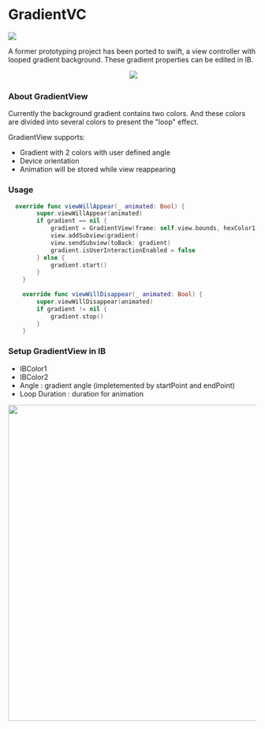 # GradientVC
![](https://travis-ci.org/shion0111/GradientVC.svg?branch=master)

A former prototyping project has been ported to swift, a view controller with looped gradient background. These gradient properties can be edited in IB.
<p align="center">
  <img src="https://github.com/shion0111/GradientVC/blob/master/gradientVC.gif"/>
</p>


### About GradientView
Currently the background gradient contains two colors. And these colors are divided into several colors to present the "loop" effect. 

GradientView supports:
- Gradient with 2 colors with user defined angle
- Device orientation
- Animation will be stored while view reappearing


### Usage

```swift
  override func viewWillAppear(_ animated: Bool) {
        super.viewWillAppear(animated)
        if gradient == nil {
            gradient = GradientView(frame: self.view.bounds, hexColor1: "#F298e7", hexColor2: "#a5f9f9", angle: 25.0)
            view.addSubview(gradient)
            view.sendSubview(toBack: gradient)
            gradient.isUserInteractionEnabled = false
        } else {
            gradient.start()
        }
    }
    
    override func viewWillDisappear(_ animated: Bool) {
        super.viewWillDisappear(animated)
        if gradient != nil {
            gradient.stop()
        }
    }
```

### Setup GradientView in IB
- IBColor1
- IBColor2
- Angle : gradient angle (impletemented by startPoint and endPoint)
- Loop Duration : duration for animation
<p align="center">
  <img src="https://github.com/shion0111/GradientVC/blob/master/setup.jpg" width="640"/>
</p>
